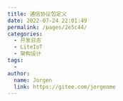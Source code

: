 ```yaml
---
title: 通信协议包定义
date: 2022-07-24 22:01:49
permalink: /pages/2e5c44/
categories:
  - 开发日志
  - LiteIoT
  - 架构设计
tags:
  - 
author: 
  name: Jorgen
  link: https://gitee.com/jorgenme
---
```

